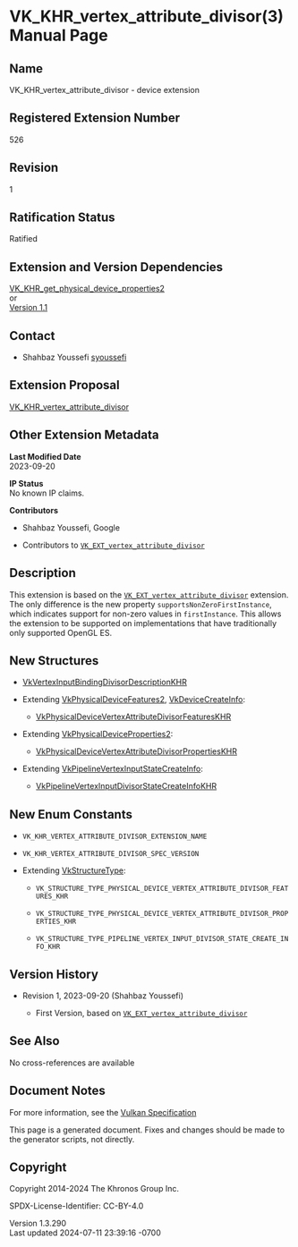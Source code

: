 # VK_KHR_vertex_attribute_divisor(3) Manual Page

## Name

VK_KHR_vertex_attribute_divisor - device extension



## <a href="#_registered_extension_number" class="anchor"></a>Registered Extension Number

526

## <a href="#_revision" class="anchor"></a>Revision

1

## <a href="#_ratification_status" class="anchor"></a>Ratification Status

Ratified

## <a href="#_extension_and_version_dependencies" class="anchor"></a>Extension and Version Dependencies

[VK_KHR_get_physical_device_properties2](https://registry.khronos.org/vulkan/specs/1.3-extensions/man/html/VK_KHR_get_physical_device_properties2.html)  
or  
[Version 1.1](#versions-1.1)  

## <a href="#_contact" class="anchor"></a>Contact

- Shahbaz Youssefi <a
  href="https://github.com/KhronosGroup/Vulkan-Docs/issues/new?body=%5BVK_KHR_vertex_attribute_divisor%5D%20@syoussefi%0A*Here%20describe%20the%20issue%20or%20question%20you%20have%20about%20the%20VK_KHR_vertex_attribute_divisor%20extension*"
  target="_blank" rel="nofollow noopener"><em></em>syoussefi</a>

## <a href="#_extension_proposal" class="anchor"></a>Extension Proposal

[VK_KHR_vertex_attribute_divisor](https://github.com/KhronosGroup/Vulkan-Docs/tree/main/proposals/VK_KHR_vertex_attribute_divisor.adoc)

## <a href="#_other_extension_metadata" class="anchor"></a>Other Extension Metadata

**Last Modified Date**  
2023-09-20

**IP Status**  
No known IP claims.

**Contributors**  
- Shahbaz Youssefi, Google

- Contributors to
  [`VK_EXT_vertex_attribute_divisor`](VK_EXT_vertex_attribute_divisor.html)

## <a href="#_description" class="anchor"></a>Description

This extension is based on the
[`VK_EXT_vertex_attribute_divisor`](VK_EXT_vertex_attribute_divisor.html)
extension. The only difference is the new property
`supportsNonZeroFirstInstance`, which indicates support for non-zero
values in `firstInstance`. This allows the extension to be supported on
implementations that have traditionally only supported OpenGL ES.

## <a href="#_new_structures" class="anchor"></a>New Structures

- [VkVertexInputBindingDivisorDescriptionKHR](https://registry.khronos.org/vulkan/specs/1.3-extensions/man/html/VkVertexInputBindingDivisorDescriptionKHR.html)

- Extending [VkPhysicalDeviceFeatures2](https://registry.khronos.org/vulkan/specs/1.3-extensions/man/html/VkPhysicalDeviceFeatures2.html),
  [VkDeviceCreateInfo](https://registry.khronos.org/vulkan/specs/1.3-extensions/man/html/VkDeviceCreateInfo.html):

  - [VkPhysicalDeviceVertexAttributeDivisorFeaturesKHR](https://registry.khronos.org/vulkan/specs/1.3-extensions/man/html/VkPhysicalDeviceVertexAttributeDivisorFeaturesKHR.html)

- Extending
  [VkPhysicalDeviceProperties2](https://registry.khronos.org/vulkan/specs/1.3-extensions/man/html/VkPhysicalDeviceProperties2.html):

  - [VkPhysicalDeviceVertexAttributeDivisorPropertiesKHR](https://registry.khronos.org/vulkan/specs/1.3-extensions/man/html/VkPhysicalDeviceVertexAttributeDivisorPropertiesKHR.html)

- Extending
  [VkPipelineVertexInputStateCreateInfo](https://registry.khronos.org/vulkan/specs/1.3-extensions/man/html/VkPipelineVertexInputStateCreateInfo.html):

  - [VkPipelineVertexInputDivisorStateCreateInfoKHR](https://registry.khronos.org/vulkan/specs/1.3-extensions/man/html/VkPipelineVertexInputDivisorStateCreateInfoKHR.html)

## <a href="#_new_enum_constants" class="anchor"></a>New Enum Constants

- `VK_KHR_VERTEX_ATTRIBUTE_DIVISOR_EXTENSION_NAME`

- `VK_KHR_VERTEX_ATTRIBUTE_DIVISOR_SPEC_VERSION`

- Extending [VkStructureType](https://registry.khronos.org/vulkan/specs/1.3-extensions/man/html/VkStructureType.html):

  - `VK_STRUCTURE_TYPE_PHYSICAL_DEVICE_VERTEX_ATTRIBUTE_DIVISOR_FEATURES_KHR`

  - `VK_STRUCTURE_TYPE_PHYSICAL_DEVICE_VERTEX_ATTRIBUTE_DIVISOR_PROPERTIES_KHR`

  - `VK_STRUCTURE_TYPE_PIPELINE_VERTEX_INPUT_DIVISOR_STATE_CREATE_INFO_KHR`

## <a href="#_version_history" class="anchor"></a>Version History

- Revision 1, 2023-09-20 (Shahbaz Youssefi)

  - First Version, based on
    [`VK_EXT_vertex_attribute_divisor`](VK_EXT_vertex_attribute_divisor.html)

## <a href="#_see_also" class="anchor"></a>See Also

No cross-references are available

## <a href="#_document_notes" class="anchor"></a>Document Notes

For more information, see the <a
href="https://registry.khronos.org/vulkan/specs/1.3-extensions/html/vkspec.html#VK_KHR_vertex_attribute_divisor"
target="_blank" rel="noopener">Vulkan Specification</a>

This page is a generated document. Fixes and changes should be made to
the generator scripts, not directly.

## <a href="#_copyright" class="anchor"></a>Copyright

Copyright 2014-2024 The Khronos Group Inc.

SPDX-License-Identifier: CC-BY-4.0

Version 1.3.290  
Last updated 2024-07-11 23:39:16 -0700
